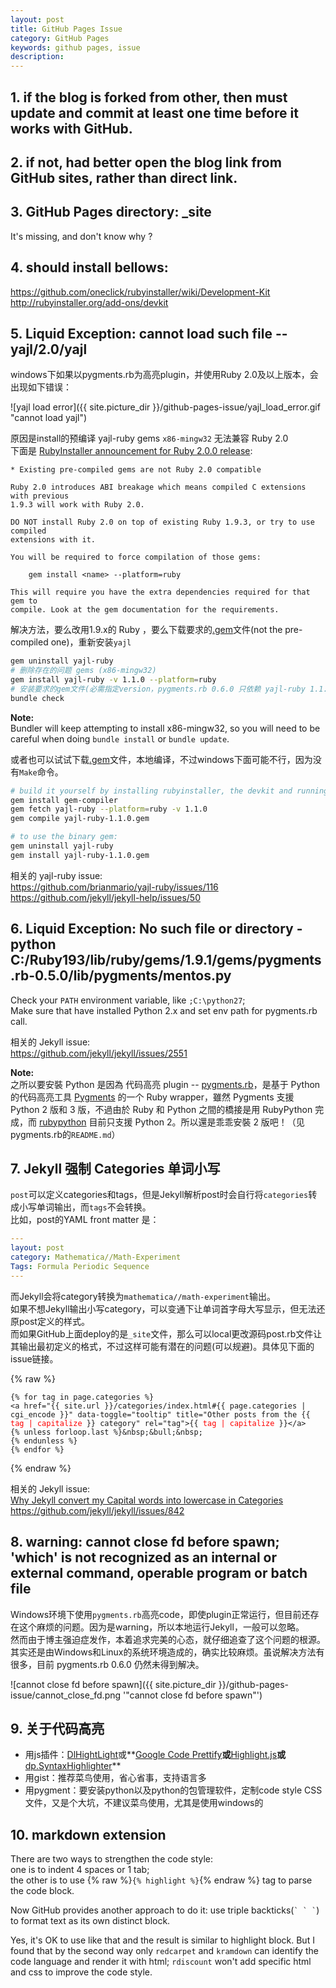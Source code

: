 ```yaml
---
layout: post
title: GitHub Pages Issue
category: GitHub Pages
keywords: github pages, issue
description: 
---
```


## 1. if the blog is forked from other, then must update and commit at least one time before it works with GitHub.


## 2. if not, had better open the blog link from GitHub sites, rather than direct link.


## 3. GitHub Pages directory: _site

It's missing, and don't know why ?


## 4. should install bellows:

<!--more-->

https://github.com/oneclick/rubyinstaller/wiki/Development-Kit   
http://rubyinstaller.org/add-ons/devkit


## 5. Liquid Exception: cannot load such file -- yajl/2.0/yajl

windows下如果以pygments.rb为高亮plugin，并使用Ruby 2.0及以上版本，会出现如下错误：

![yajl load error]({{ site.picture_dir }}/github-pages-issue/yajl_load_error.gif "cannot load yajl")


原因是install的预编译 yajl-ruby gems `x86-mingw32` 无法兼容 Ruby 2.0   
下面是 [RubyInstaller announcement for Ruby 2.0.0 release][RubyInstaller 2.0]:

```
* Existing pre-compiled gems are not Ruby 2.0 compatible 

Ruby 2.0 introduces ABI breakage which means compiled C extensions with previous 
1.9.3 will work with Ruby 2.0. 

DO NOT install Ruby 2.0 on top of existing Ruby 1.9.3, or try to use compiled 
extensions with it. 

You will be required to force compilation of those gems: 

    gem install <name> --platform=ruby 

This will require you have the extra dependencies required for that gem to 
compile. Look at the gem documentation for the requirements. 
```

解决方法，要么改用1.9.x的 Ruby ，要么下载要求的[.gem][yajl]文件(not the pre-compiled one)，重新安装`yajl`

```sh
gem uninstall yajl-ruby
# 删除存在的问题 gems (x86-mingw32)
gem install yajl-ruby -v 1.1.0 --platform=ruby
# 安装要求的gem文件(必需指定version，pygments.rb 0.6.0 只依赖 yajl-ruby 1.1.0)
bundle check
```

__Note:__   
Bundler will keep attempting to install x86-mingw32, so you will need to be careful when doing `bundle install` or `bundle update`.

或者也可以试试下载[.gem][yajl]文件，本地编译，不过windows下面可能不行，因为没有`Make`命令。

```sh
# build it yourself by installing rubyinstaller, the devkit and running:
gem install gem-compiler
gem fetch yajl-ruby --platform=ruby -v 1.1.0
gem compile yajl-ruby-1.1.0.gem

# to use the binary gem:
gem uninstall yajl-ruby
gem install yajl-ruby-1.1.0.gem
```

相关的 yajl-ruby issue:   
https://github.com/brianmario/yajl-ruby/issues/116   
https://github.com/jekyll/jekyll-help/issues/50

[RubyInstaller 2.0]: https://groups.google.com/d/msg/rubyinstaller/mg5ailNICvM/QbBfNByec-0J
[yajl]: http://rubygems.org/gems/yajl-ruby/versions/1.1.0


## 6. Liquid Exception: No such file or directory - python C:/Ruby193/lib/ruby/gems/1.9.1/gems/pygments.rb-0.5.0/lib/pygments/mentos.py

Check your `PATH` environment variable, like `;C:\python27`;   
Make sure that have installed Python 2.x and set env path for pygments.rb call.

相关的 Jekyll issue:   
https://github.com/jekyll/jekyll/issues/2551

__Note:__   
之所以要安裝 Python 是因為 代码高亮 plugin -- [pygments.rb][]，是基于 Python 的代码高亮工具 [Pygments][] 的一个 Ruby wrapper，雖然 Pygments 支援 Python 2 版和 3 版，不過由於 Ruby 和 Python 之間的橋接是用 RubyPython 完成，而 [rubypython][] 目前只支援 Python 2。所以還是乖乖安裝 2 版吧！（见pygments.rb的`README.md`）

[pygments.rb]: https://github.com/tmm1/pygments.rb
[Pygments]: http://pygments.org/
[rubypython]: http://www.rubydoc.info/gems/rubypython/0.6.3/frames#Requirements


## 7. Jekyll 强制 Categories 单词小写

`post`可以定义categories和tags，但是Jekyll解析post时会自行将`categories`转成小写单词输出，而`tags`不会转换。   
比如，post的YAML front matter 是：

```yaml
---
layout: post
category: Mathematica//Math-Experiment
Tags: Formula Periodic Sequence
---
```

而Jekyll会将category转换为`mathematica//math-experiment`输出。   
如果不想Jekyll输出小写category，可以变通下让单词首字母大写显示，但无法还原post定义的样式。   
而如果GitHub上面deploy的是`_site`文件，那么可以local更改源码post.rb文件让其输出最初定义的格式，不过这样可能有潜在的问题(可以规避)。具体见下面的issue链接。

{% raw %}
<pre><code>{% for tag in page.categories %}
&lt;a href="{{ site.url }}/categories/index.html#{{ page.categories | cgi_encode }}" data-toggle="tooltip" title="Other posts from the {{ <font color="red">tag | capitalize</font> }} category" rel="tag"&gt;{{ <font color="red">tag | capitalize</font> }}&lt;/a&gt;
{% unless forloop.last %}&amp;nbsp;&amp;bull;&amp;nbsp;
{% endunless %}
{% endfor %}
</code></pre>
{% endraw %}

相关的 Jekyll issue:   
[Why Jekyll convert my Capital words into lowercase in Categories](http://stackoverflow.com/questions/19074064/why-jekyll-convert-my-capital-words-into-lowercase-in-categories)   
https://github.com/jekyll/jekyll/issues/842


## 8. warning: cannot close fd before spawn; 'which' is not recognized as an internal or external command, operable program or batch file

Windows环境下使用`pygments.rb`高亮code，即使plugin正常运行，但目前还存在这个麻烦的问题。因为是warning，所以本地运行Jekyll，一般可以忽略。   
然而由于博主强迫症发作，本着追求完美的心态，就仔细追查了这个问题的根源。   
其实还是由Windows和Linux的系统环境造成的，确实比较麻烦。虽说解决方法有很多，目前 pygments.rb 0.6.0 仍然未得到解决。

![cannot close fd before spawn]({{ site.picture_dir }}/github-pages-issue/cannot_close_fd.png '"cannot close fd before spawn"')




## 9. 关于代码高亮

- 用js插件：[DlHightLight][1]或**[Google Code Prettify][2]**或<u>**[Highlight.js][3]**</u>或**[dp.SyntaxHighlighter][4]**
- 用gist：推荐菜鸟使用，省心省事，支持语言多
- 用pygment：要安装python以及python的包管理软件，定制code style CSS文件，又是个大坑，不建议菜鸟使用，尤其是使用windows的

[1]: http://mihai.bazon.net/projects/javascript-syntax-highlighting-engine
[2]: https://code.google.com/p/google-code-prettify/
[3]: https://github.com/isagalaev/highlight.js
[4]: http://alexgorbatchev.com/SyntaxHighlighter/


## 10. markdown extension

There are two ways to strengthen the code style:   
one is to indent 4 spaces or 1 tab;   
the other is to use {% raw %}`{% highlight %}`{% endraw %} tag to parse the code block.

Now GitHub provides another approach to do it: use triple backticks(`` ` ` ` ``) to format text as its own distinct block.

Yes, it's OK to use like that and the result is similar to highlight block. But I found that by the second way only `redcarpet` and `kramdown` can identify the code language and render it with html; `rdiscount` won't add specific html and css to improve the code style.

